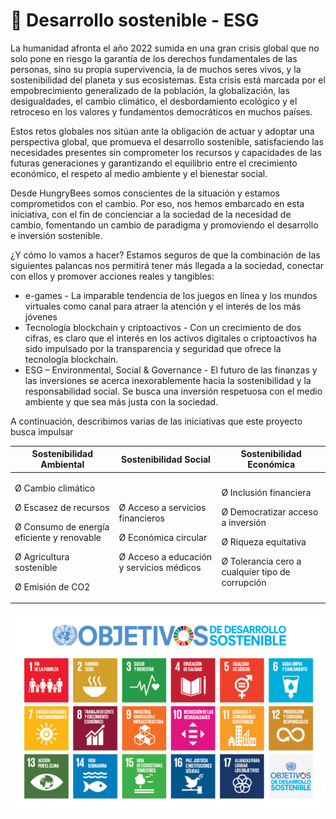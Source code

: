 # 🍃 Desarrollo sostenible - ESG

La humanidad afronta el año 2022 sumida en una gran crisis global que no solo pone en riesgo la garantía de los derechos fundamentales de las personas, sino su propia supervivencia, la de muchos seres vivos, y la sostenibilidad del planeta y sus ecosistemas. Esta crisis está marcada por el empobrecimiento generalizado de la población, la globalización, las desigualdades, el cambio climático, el desbordamiento ecológico y el retroceso en los valores y fundamentos democráticos en muchos países.

Estos retos globales nos sitúan ante la obligación de actuar y adoptar una perspectiva global, que promueva el desarrollo sostenible, satisfaciendo las necesidades presentes sin comprometer los recursos y capacidades de las futuras generaciones y garantizando el equilibrio entre el crecimiento económico, el respeto al medio ambiente y el bienestar social.

Desde HungryBees somos conscientes de la situación y estamos comprometidos con el cambio. Por eso, nos hemos embarcado en esta iniciativa, con el fin de concienciar a la sociedad de la necesidad de cambio, fomentando un cambio de paradigma y promoviendo el desarrollo e inversión sostenible.

¿Y cómo lo vamos a hacer? Estamos seguros de que la combinación de las siguientes palancas nos permitirá tener más llegada a la sociedad, conectar con ellos y promover acciones reales y tangibles:

* &#x20;e-games - La imparable tendencia de los juegos en línea y los mundos virtuales como canal para atraer la atención y el interés de los más jóvenes
* Tecnología blockchain y criptoactivos - Con un crecimiento de dos cifras, es claro que el interés en los activos digitales o criptoactivos ha sido impulsado por la transparencia y seguridad que ofrece la tecnología blockchain.
* ESG – Environmental, Social & Governance - El futuro de las finanzas y las inversiones se acerca inexorablemente hacia la sostenibilidad y la responsabilidad social. Se busca una inversión respetuosa con el medio ambiente y que sea más justa con la sociedad.



A continuación, describimos varias de las iniciativas que este proyecto busca impulsar

| **Sostenibilidad Ambiental**                                                                                                                                      | **Sostenibilidad Social**                                                                                            | **Sostenibilidad Económica**                                                                                                                                |
| ----------------------------------------------------------------------------------------------------------------------------------------------------------------- | -------------------------------------------------------------------------------------------------------------------- | ----------------------------------------------------------------------------------------------------------------------------------------------------------- |
| <p>Ø  Cambio climático</p><p>Ø  Escasez de recursos</p><p>Ø  Consumo de energía eficiente y renovable</p><p>Ø  Agricultura sostenible</p><p>Ø  Emisión de CO2</p> | <p>Ø  Acceso a servicios financieros</p><p>Ø  Económica circular</p><p>Ø  Acceso a educación y servicios médicos</p> | <p>Ø  Inclusión financiera</p><p>Ø  Democratizar acceso a inversión</p><p>Ø  Riqueza equitativa</p><p>Ø  Tolerancia cero a cualquier tipo de corrupción</p> |

![](../.gitbook/assets/image.png)
